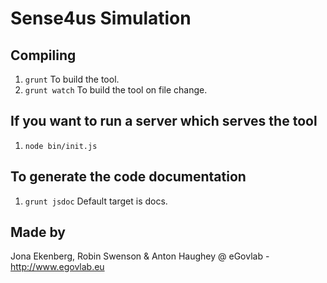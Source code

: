 # Sense4us Simulation

## Compiling
1. ```grunt```
   To build the tool.
2. ```grunt watch```
   To build the tool on file change.

## If you want to run a server which serves the tool
1. ```node bin/init.js```

## To generate the code documentation
1. ```grunt jsdoc```
   Default target is docs.

## Made by
Jona Ekenberg, Robin Swenson & Anton Haughey
@ eGovlab - http://www.egovlab.eu
